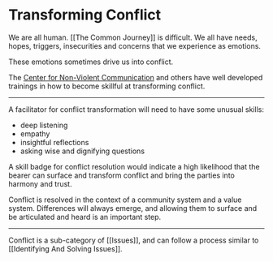 # Transforming Conflict 

We are all human. [[The Common Journey]] is difficult. We all have needs, hopes, triggers, insecurities and concerns that we experience as emotions. 

These emotions sometimes drive us into conflict. 

The [Center for Non-Violent Communication](https://www.cnvc.org/) and others have well developed trainings in how to become skillful at transforming conflict. 
___

A facilitator for conflict transformation will need to have some unusual skills:

- deep listening
- empathy
- insightful reflections
- asking wise and dignifying questions

A skill badge for conflict resolution would indicate a high likelihood that the bearer can surface and transform conflict and bring the parties into harmony and trust.

Conflict is resolved in the context of a community system and a value system. Differences will always emerge, and allowing them to surface and be articulated and heard is an important step. 
____
Conflict is a sub-category of [[Issues]], and can follow a process similar to [[Identifying And Solving Issues]]. 